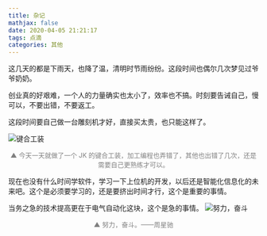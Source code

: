 ```yaml
---
title: 杂记
mathjax: false
date: 2020-04-05 21:21:17
tags: 点滴
categories: 其他
---
```


这几天的都是下雨天，也降了温，清明时节雨纷纷。这段时间也偶尔几次梦见过爷爷奶奶。

<!--more-->

创业真的好艰难，一个人的力量确实也太小了，效率也不搞。时刻要告诫自己，慢可以，不要出错，不要返工。

这段时间要自己做一台雕刻机才好，直接买太贵，也只能这样了。

![键合工装](http://image.huvjie.com/200405N01_img01.jpg)
<div style="font-size:13px;color:gray;text-align:center">▲ 今天一天就做了一个 JK 的键合工装，加工编程也弄错了，其他也出错了几次，还是需要自己更熟练才可以。</div>

现在也没有什么时间学软件，学习一下上位机的开发，以后还是智能化信息化的未来吧。这个是必须要学习的，还是要挤出时间才行，这个是重要的事情。

当务之急的技术提高更在于电气自动化这块，这个是急的事情。
![努力，奋斗](http://image.huvjie.com/200405N01_img02.jpg)
<div style="font-size:13px;color:gray;text-align:center">▲ 努力，奋斗。——周星驰</div>


<!--
<hr/>
<span style="color:gray;font-size:12px">
参考： 
1.[link-01]()
2.[link-02]()
3.[link-03]()
</span>
-->